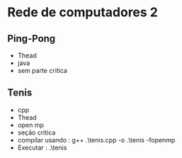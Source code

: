 # Rede de computadores 2
## Ping-Pong
- Thead
- java
- sem parte critica

## Tenis
- cpp
- Thead
- open mp
- seção critica
- compilar usando : g++ .\tenis.cpp -o .\tenis -fopenmp
- Executar : .\tenis
